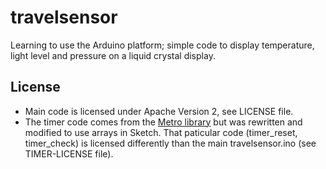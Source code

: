 # travelsensor
Learning to use the Arduino platform; simple code to display temperature, light level and pressure on a liquid crystal display.

## License
- Main code is licensed under Apache Version 2, see LICENSE file.
- The timer code comes from the [Metro library](https://github.com/thomasfredericks/Metro-Arduino-Wiring) but was rewritten and modified to use arrays in Sketch. That paticular code (timer_reset, timer_check) is licensed differently than the main travelsensor.ino (see TIMER-LICENSE file).
